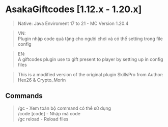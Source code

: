 # AsakaGiftcodes [1.12.x - 1.20.x]

> Native: Java Enviroment 17 to 21 - MC Version 1.20.4 <br>

> VN: <br>
> Plugin nhập code quà tặng cho người chơi và có thể setting trong file config <br>

> EN: <br>
> A giftcodes plugin use to gift present to player by setting up in config files <br>

> This is a modified version of the original plugin SkillsPro from Author: Hex26 & Crypto_Morin <br>

## Commands

> /gc - Xem toàn bộ command có thể sử dụng <br>
> /code [code] - Nhập mã code <br>
> /gc reload - Reload files <br>
